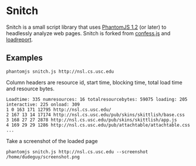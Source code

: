 # Snitch

Snitch is a small script library that uses [PhantomJS 1.2](http://www.phantomjs.org/) (or later) to headlessly analyze web pages. Snitch is forked from [confess.js](https://github.com/jamesgpearce/confess) and [loadreport](https://github.com/wesleyhales/loadreport).



## Examples

```
phantomjs snitch.js http://nsl.cs.usc.edu
```

Column headers are resource id, start time, blocking time, total load time and resource bytes.
```
Loadtime: 335 numresources: 16 totalresourcebytes: 59075 loading: 205 interactive: 225 onload: 309
1 0 163 171 12795 http://nsl.cs.usc.edu/
2 167 13 14 17174 http://nsl.cs.usc.edu/pub/skins/skittlish/base.css
3 168 27 27 2878 http://nsl.cs.usc.edu/pub/skins/skittlish/app.js
4 169 29 29 1286 http://nsl.cs.usc.edu/pub/attachtable/attachtable.css
...
```
   
Take a screenshot of the loaded page 
```
phantomjs snitch.js http://nsl.cs.usc.edu --screenshot /home/dudeguy/screenshot.png
```
